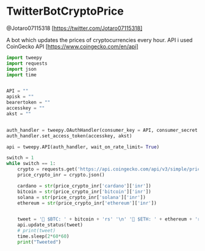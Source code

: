 # TwitterBotCryptoPrice

@Jotaro07115318
[https://twitter.com/Jotaro07115318]

A bot which updates the prices of cryptocurrencies every hour.
API i used CoinGecko API [https://www.coingecko.com/en/api]


``` python
import tweepy
import requests
import json
import time


API = ""
apisk = ""
bearertoken = ""
accesskey = ""
akst = ""


auth_handler = tweepy.OAuthHandler(consumer_key = API, consumer_secret = apisk)
auth_handler.set_access_token(accesskey, akst) 

api = tweepy.API(auth_handler, wait_on_rate_limit= True)

switch = 1
while switch == 1:
    crypto = requests.get('https://api.coingecko.com/api/v3/simple/price?ids=bitcoin%2Ccardano%2Cethereum%2Csolana%2Cmatic%2C&vs_currencies=inr%2Cinr%2Cinr%2Cinr%2Cinr%2C')
    price_crypto_inr = crypto.json()

    cardano = str(price_crypto_inr['cardano']['inr'])
    bitcoin = str(price_crypto_inr['bitcoin']['inr'])
    solana = str(price_crypto_inr['solana']['inr'])
    ethereum = str(price_crypto_inr['ethereum']['inr'])


    tweet = '🚀 $BTC: ' + bitcoin + 'rs' '\n' '🤑 $ETH: ' + ethereum + 'rs' '\n' '💰 $SOL: ' + solana + 'rs' '\n' '💸 $ADA: ' + cardano + 'rs' + '\n' '#Crypto' ' #Bitcoin' + ' #Solana' + ' #Ethereum' + ' #Cardano'
    api.update_status(tweet) 
    # print(tweet)
    time.sleep(2*60*60)
    print("Tweeted")

```
